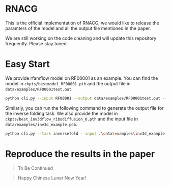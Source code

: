 # RNACG
<!-- RNACG (RNA Conditional  Generator), which is based on Flow Matching -->
This is the official implementation of RNACG, we would like to release the paramters of the model and all the output file mentioned in the paper.

We are still working on the code cleaning and will update this repository frequently. Please stay tuned.

# Easy Start

We provide rfamflow model on RF00001 as an example. You can find the model in `ckpts/bestmodel_RF00001.pth` and the output file in `data/examples/RF00001test.out`.

```bash
python cli.py --input RF00001 --output data/examples/RF00001test.out --model ./ckpts/bestmodel_RF00001.pth
```

Similarly, you can run the following command to generate the output file for the inverse folding task. We also provide the model in `ckpts/best_inv3dflow_ribodiffusion_0.pth` and the input file in `data/examples/inv3d_example.pdb`.


```bash
python cli.py --task inversefold --input .\data\examples\inv3d_example.pdb --output .\data\examples\inv3d.out --model .\ckpts\best_inv3dflow_ribodiffusion_0.pth --device cuda:0
```

# Reproduce the results in the paper

> To Be Continued

> Happy Chinese Lunar New Year!